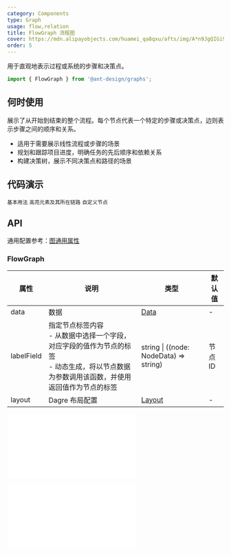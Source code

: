 ```yaml
---
category: Components
type: Graph
usage: flow,relation
title: FlowGraph 流程图
cover: https://mdn.alipayobjects.com/huamei_qa8qxu/afts/img/A*n9JgQIGi9BQAAAAAAAAAAAAADmJ7AQ/original
order: 5
---
```


用于直观地表示过程或系统的步骤和决策点。

```js
import { FlowGraph } from '@ant-design/graphs';
```

## 何时使用

展示了从开始到结束的整个流程。每个节点代表一个特定的步骤或决策点，边则表示步骤之间的顺序和关系。

- 适用于需要展示线性流程或步骤的场景
- 规划和跟踪项目进度，明确任务的先后顺序和依赖关系
- 构建决策树，展示不同决策点和路径的场景

## 代码演示

<!-- prettier-ignore -->
<code src="../graphs-demos/flow-graph/default.tsx">基本用法</code>
<code src="../graphs-demos/flow-graph/hover-activate-chain.tsx">高亮元素及其所在链路</code>
<code src="../graphs-demos/flow-graph/custom-node.tsx">自定义节点</code>

## API

通用配置参考：[图通用属性](./overview#图通用属性)

### FlowGraph

| 属性 | 说明 | 类型 | 默认值 |
| --- | --- | --- | --- |
| data | 数据 | [Data](#data) | - |
| labelField | 指定节点标签内容 <br> - 从数据中选择一个字段，对应字段的值作为节点的标签 <br> - 动态生成，将以节点数据为参数调用该函数，并使用返回值作为节点的标签 | string \| ((node: NodeData) => string) | 节点 ID |
| layout | Dagre 布局配置 | [Layout](#layout) | - |

<embed src="../graphs-common/graph-data.zh.md"></embed>

<embed src="../graphs-common/dagre-layout.zh.md"></embed>
